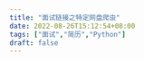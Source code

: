 ```yaml
---
title: "面试链接之特定网盘爬虫"
date: 2022-08-26T15:12:54+08:00
tags: ["面试","简历","Python"]
draft: false
---
```


#### 
